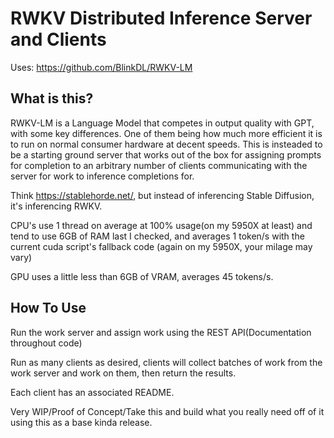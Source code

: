 # RWKV Distributed Inference Server and Clients
Uses: https://github.com/BlinkDL/RWKV-LM

## What is this?

RWKV-LM is a Language Model that competes in output quality with GPT, with some key differences. One of them being how much more efficient it is to run on normal consumer hardware at decent speeds. This is insteaded to be a starting ground server that works out of the box for assigning prompts for completion to an arbitrary number of clients communicating with the server for work to inference completions for.

Think https://stablehorde.net/, but instead of inferencing Stable Diffusion, it's inferencing RWKV.

CPU's use 1 thread on average at 100% usage(on my 5950X at least) and tend to use 6GB of RAM last I checked, and averages 1 token/s with the current cuda script's fallback code (again on my 5950X, your milage may vary)

GPU uses a little less than 6GB of VRAM, averages 45 tokens/s.

## How To Use

Run the work server and assign work using the REST API(Documentation throughout code)

Run as many clients as desired, clients will collect batches of work from the work server and work on them, then return the results.

Each client has an associated README.

Very WIP/Proof of Concept/Take this and build what you really need off of it using this as a base kinda release.
